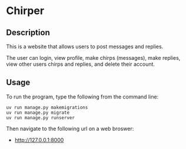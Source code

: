 # Chirper


## Description

This is a website that allows users to post messages and replies.


The user can login, view profile, make chirps (messages),
make replies, view other users chirps and replies, and delete their account.


## Usage

To run the program, type the following from the command line:
```
uv run manage.py makemigrations
uv run manage.py migrate
uv run manage.py runserver
```

Then navigate to the following url on a web broswer:
*    http://127.0.0.1:8000
